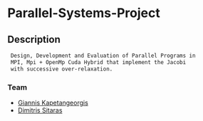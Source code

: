 # Parallel-Systems-Project

## Description 
```sh
 Design, Development and Evaluation of Parallel Programs in 
 MPI, Mpi + OpenMp Cuda Hybrid that implement the Jacobi 
 with successive over-relaxation.
```

### Team 
- [Giannis Kapetangeorgis](https://github.com/giannhskp)
- [Dimitris Sitaras](https://github.com/Sitaras)
